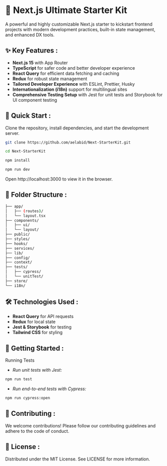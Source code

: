 # 🚀 Next.js Ultimate Starter Kit

A powerful and highly customizable Next.js starter to kickstart frontend projects with modern development practices, built-in state management, and enhanced DX tools.

## ✨ Key Features :

- **Next.js 15** with App Router
- **TypeScript** for safer code and better developer experience
- **React Query** for efficient data fetching and caching
- **Redux** for robust state management
- **Tailored Developer Experience** with ESLint, Prettier, Husky
- **Internationalization (i18n)** support for multilingual sites
- **Comprehensive Testing Setup** with Jest for unit tests and Storybook for UI component testing

## 🚀 Quick Start :

Clone the repository, install dependencies, and start the development server.

```bash
git clone https://github.com/aelabid/Next-StarterKit.git
```
```bash
cd Next-StarterKit
```
```bash
npm install
```
```bash
npm run dev
```

Open http://localhost:3000 to view it in the browser.

## 📂 Folder Structure :
```bash
├── app/
│   ├── (routes)/
│   └── layout.tsx
├── components/
│   ├── ui/
│   └── layout/
├── public/
├── styles/
├── hooks/
├── services/
├── lib/
├── config/
├── context/
├── tests/
│   ├── cypress/
│   └── unitTest/
├── store/
└── i18n/
```


## 🛠️ Technologies Used :
- **React Query** for API requests
- **Redux** for local state
- **Jest & Storybook** for testing
- **Tailwind CSS** for styling

## 🏁 Getting Started :
Running Tests
- *Run unit tests with Jest:*
```bash
npm run test
```
- *Run end-to-end tests with Cypress:*
```bash
npm run cypress:open
```

## 🤝 Contributing :
We welcome contributions! Please follow our contributing guidelines and adhere to the code of conduct.

## 📝 License :
Distributed under the MIT License. See LICENSE for more information.
